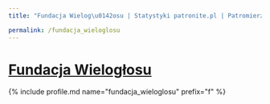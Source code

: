 ```yaml
---
title: "Fundacja Wielog\u0142osu | Statystyki patronite.pl | Patromierz"

permalink: /fundacja_wieloglosu
---
```


# [Fundacja Wielogłosu](https://patronite.pl/fundacja_wieloglosu)

{% include profile.md name="fundacja_wieloglosu" prefix="f" %}
